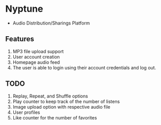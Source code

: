 # Nyptune
* Audio Distribution/Sharings Platform

## Features
1.  MP3 file upload support
2.  User account creation 
3.  Homepage audio feed  
4.  The user is able to login using their account credentials and log out.

## TODO
1. Replay, Repeat, and Shuffle options
2. Play counter to keep track of the number of listens
3. Image upload option with respective audio file
4. User profiles
5. Like counter for the number of favorites

